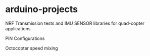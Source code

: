 # arduino-projects
NRF Transmission tests and IMU SENSOR libraries for quad-copter applications

PIN Configurations

Octocopter speed mixing
